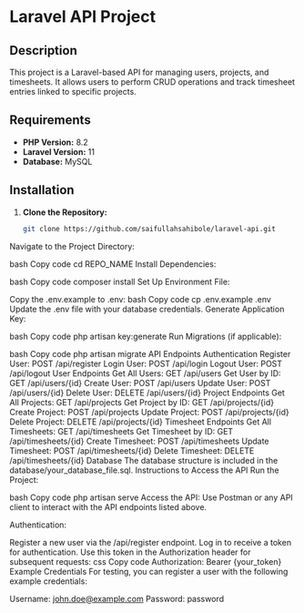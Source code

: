 # Laravel API Project

## Description
This project is a Laravel-based API for managing users, projects, and timesheets. It allows users to perform CRUD operations and track timesheet entries linked to specific projects.

## Requirements
- **PHP Version:** 8.2
- **Laravel Version:** 11
- **Database:** MySQL

## Installation

1. **Clone the Repository:**
   ```bash
   git clone https://github.com/saifullahsahibole/laravel-api.git
Navigate to the Project Directory:

bash
Copy code
cd REPO_NAME
Install Dependencies:

bash
Copy code
composer install
Set Up Environment File:

Copy the .env.example to .env:
bash
Copy code
cp .env.example .env
Update the .env file with your database credentials.
Generate Application Key:

bash
Copy code
php artisan key:generate
Run Migrations (if applicable):

bash
Copy code
php artisan migrate
API Endpoints
Authentication
Register User: POST /api/register
Login User: POST /api/login
Logout User: POST /api/logout
User Endpoints
Get All Users: GET /api/users
Get User by ID: GET /api/users/{id}
Create User: POST /api/users
Update User: POST /api/users/{id}
Delete User: DELETE /api/users/{id}
Project Endpoints
Get All Projects: GET /api/projects
Get Project by ID: GET /api/projects/{id}
Create Project: POST /api/projects
Update Project: POST /api/projects/{id}
Delete Project: DELETE /api/projects/{id}
Timesheet Endpoints
Get All Timesheets: GET /api/timesheets
Get Timesheet by ID: GET /api/timesheets/{id}
Create Timesheet: POST /api/timesheets
Update Timesheet: POST /api/timesheets/{id}
Delete Timesheet: DELETE /api/timesheets/{id}
Database
The database structure is included in the database/your_database_file.sql.
Instructions to Access the API
Run the Project:

bash
Copy code
php artisan serve
Access the API: Use Postman or any API client to interact with the API endpoints listed above.

Authentication:

Register a new user via the /api/register endpoint.
Log in to receive a token for authentication.
Use this token in the Authorization header for subsequent requests:
css
Copy code
Authorization: Bearer {your_token}
Example Credentials
For testing, you can register a user with the following example credentials:

Username: john.doe@example.com
Password: password